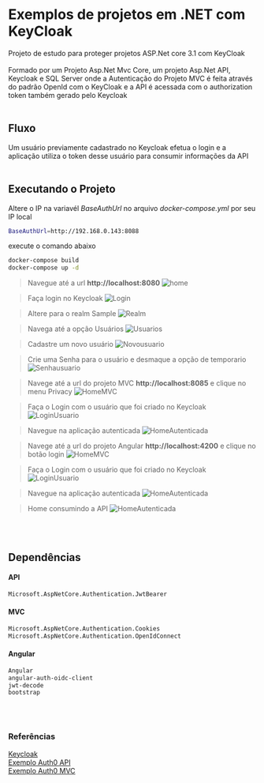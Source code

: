 # Exemplos de projetos em .NET com KeyCloak

Projeto de estudo para proteger projetos ASP.Net core 3.1 com KeyCloak<br/><br/>
Formado por um Projeto Asp.Net Mvc Core, um projeto Asp.Net API, Keycloak e SQL Server onde a Autenticação do Projeto MVC é feita através do padrão OpenId com o KeyCloak e a API é acessada com o authorization token também gerado pelo Keycloak <br/>
<br/>
## Fluxo 
Um usuário previamente cadastrado no Keycloak efetua o login e a aplicação utiliza o token desse usuário para consumir informações da API
<br/>
<br/>

## Executando o Projeto
Altere o IP na variavél *BaseAuthUrl* no arquivo *docker-compose.yml* por seu IP local
```bash
BaseAuthUrl=http://192.168.0.143:8088
```


execute o comando abaixo
```bash
docker-compose build
docker-compose up -d 
```

> Navegue até a url **http://localhost:8080**
![home](asset/01%20HomeKeycloak.PNG)

> Faça login no Keycloak
![Login](asset/02%20LoginKeyCloak.PNG)

> Altere para o realm Sample
![Realm](asset/03%20RealmKeyCloak.PNG)

> Navega até a opção Usuários
![Usuarios](asset/04%20UsuariosKeycloak.PNG)

> Cadastre um novo usuário
![Novousuario](asset/05%20RegistroUsuariosKeycloak.PNG)

> Crie uma Senha para o usuário e desmaque a opção de temporario
![Senhausuario](asset/06%20SenhaUsuariosKeycloak.PNG)


> Navege até a url do projeto MVC **http://localhost:8085** e clique no menu Privacy
![HomeMVC](asset/07%20HomeDoMVC.PNG)

> Faça o Login com o usuário que foi criado no Keycloak
![LoginUsuario](asset/02%20LoginKeyCloak.PNG)

> Navegue na aplicação autenticada
![HomeAutenticada](asset/09%20HomeAutenticada.PNG)


> Navege até a url do projeto Angular **http://localhost:4200** e clique no botão login
![HomeMVC](asset/10%20AngularHome.PNG)

> Faça o Login com o usuário que foi criado no Keycloak
![LoginUsuario](asset/02%20LoginKeyCloak.PNG)


> Navegue na aplicação autenticada
![HomeAutenticada](asset/11%20AngularClaims.PNG)

> Home consumindo a API
![HomeAutenticada](asset/12%20AngularHomeAutenticada.PNG)

<br/>
<br/>

## Dependências

#### API

```bash
Microsoft.AspNetCore.Authentication.JwtBearer
```


#### MVC
```bash
Microsoft.AspNetCore.Authentication.Cookies 
Microsoft.AspNetCore.Authentication.OpenIdConnect
```



#### Angular
```bash
Angular
angular-auth-oidc-client
jwt-decode
bootstrap
```


<br/>
<br/>


### Referências
[Keycloak](https://www.keycloak.org/docs/latest/getting_started/) <br/>
[Exemplo Auth0 API](https://auth0.com/docs/quickstart/backend/aspnet-core-webapi) <br/>
[Exemplo Auth0 MVC](https://auth0.com/docs/quickstart/webapp/aspnet-core-3)
